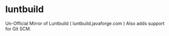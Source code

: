 # luntbuild
Un-Official Mirror of Luntbuild ( luntbuild.javaforge.com ) Also adds support for Git SCM.
